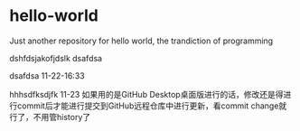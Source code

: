 # hello-world
Just another repository for hello world, the trandiction of programming

dshfdsjakofjdslk
dsafdsa

dsafdsa
11-22-16:33

hhhsdfksdjfk
11-23
如果用的是GitHub Desktop桌面版进行的话，修改还是得进行commit后才能进行提交到GitHub远程仓库中进行更新，看commit change就行了，不用管history了
